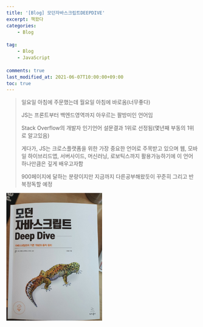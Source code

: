 ```yaml
---
title: '[Blog] 모던자바스크립트DEEPDIVE'
excerpt: 책왔다
categories:
    - Blog

tag:
    - Blog
    - JavaScript

comments: true
last_modified_at: 2021-06-07T10:00:00+09:00
toc: true
---
```



> 일요일 아침에 주문했는데 월요일 아침에 바로옴(너무좋다)
>
> JS는 프론트부터 백엔드영역까지 아우르는 팔방미인 언어임
>
> Stack Overflow의 개발자 인기언어 설문결과 1위로 선정됨(몇년째 부동의 1위로 알고있음)
>
>게다가, JS는 크로스플랫폼을 위한 가장 중요한 언어로 주목받고 있으며 웹, 모바일 하이브리드앱, 서버사이드, 머신러닝, 로보틱스까지 활용가능하기에 이 언어 하나만큼은 깊게 배우고자함
>
> 900페이지에 달하는 분량이지만 지금까지 다른공부해왔듯이 꾸준히 그리고 반복정독할 예정


<img src="../assets/images/DeepDive_cover.jpg" alt="DeepDive_cover" width="50%" height="50%" />